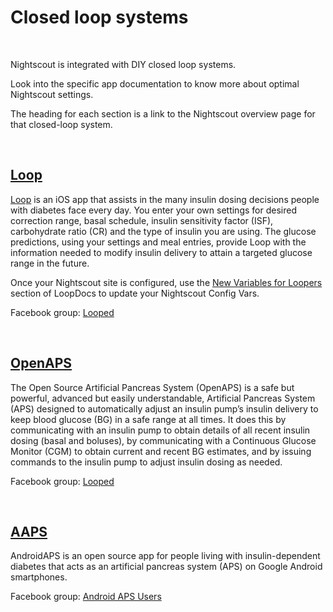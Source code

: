 # Closed loop systems

</br>

Nightscout is integrated with DIY closed loop systems.

Look into the specific app documentation to know more about optimal Nightscout settings.

The heading for each section is a link to the Nightscout overview page for that closed-loop system.

</br>

## [Loop](https://loopkit.github.io/loopdocs/nightscout/overview/)

[Loop](https://loopdocs.org) is an iOS app that assists in the many insulin dosing decisions people with diabetes face every day. You enter your own settings for desired correction range, basal schedule, insulin sensitivity factor (ISF), carbohydrate ratio (CR) and the type of insulin you are using.  The glucose predictions, using your settings and meal entries, provide Loop with the information needed to modify insulin delivery to attain a targeted glucose range in the future.

Once your Nightscout site is configured, use the [New Variables for Loopers](https://loopkit.github.io/loopdocs/nightscout/update_user/#new-variables-for-loopers) section of LoopDocs to update your Nightscout Config Vars.

Facebook group: [Looped](https://www.facebook.com/groups/TheLoopedGroup)

</br>

## [OpenAPS](https://openaps.readthedocs.io/en/latest/docs/While%20You%20Wait%20For%20Gear/nightscout-setup.html#nightscout-introduction)

The Open Source Artificial Pancreas System (OpenAPS) is a safe but powerful, advanced but easily understandable, Artificial Pancreas System (APS) designed to automatically adjust an insulin pump’s insulin delivery to keep blood glucose (BG) in a safe range at all times. It does this by communicating with an insulin pump to obtain details of all recent insulin dosing (basal and boluses), by communicating with a Continuous Glucose Monitor (CGM) to obtain current and recent BG estimates, and by issuing commands to the insulin pump to adjust insulin dosing as needed.

Facebook group: [Looped](https://www.facebook.com/groups/TheLoopedGroup)

</br>

## [AAPS](https://androidaps.readthedocs.io/en/latest/EN/Installing-AndroidAPS/Nightscout.html)

AndroidAPS is an open source app for people living with insulin-dependent diabetes that acts as an artificial pancreas system (APS) on Google Android smartphones.

Facebook group: [Android APS Users](https://www.facebook.com/groups/AndroidAPSUsers)
